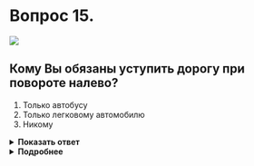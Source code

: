 # Вопрос 15.

![](https://s.drom.ru/i24228/pdd/tickets/2016/1543885479.jpg)

## Кому Вы обязаны уступить дорогу при повороте налево?

1. Только автобусу
2. Только легковому автомобилю
3. Никому

<details>
<summary><b>Показать ответ</b></summary>
Правильный ответ: 3
</details>
<details>
<summary><b>Подробнее</b></summary>
Перекрёсток неравнозначный. Главная дорога меняет направление. Транспортные средства, находящиеся на главной дороге, имеют преимущество. А между собой руководствуются «правилом правой руки». У Вас помехи справа нет. Проезжаете первым, водитель легкового автомобиля после Вас, автобус последним, так как находится на второстепенной дороге.
(Пункты 13.9, 13.10, 13.11 ПДД)
</details>